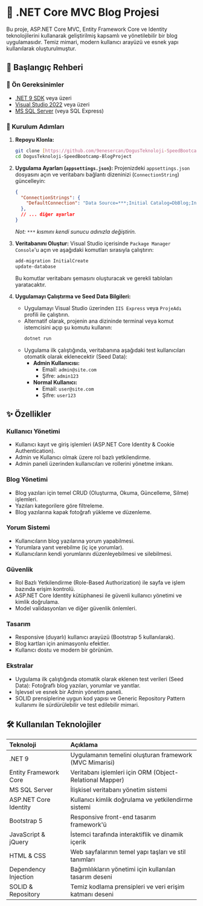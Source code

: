 # 🚀 .NET Core MVC Blog Projesi

Bu proje, ASP.NET Core MVC, Entity Framework Core ve Identity teknolojilerini kullanarak geliştirilmiş kapsamlı ve yönetilebilir bir blog uygulamasıdır. Temiz mimari, modern kullanıcı arayüzü ve esnek yapı kullanılarak oluşturulmuştur.

## 🚦 Başlangıç Rehberi

### 📌 Ön Gereksinimler

* [.NET 9 SDK](https://dotnet.microsoft.com/download/dotnet/9.0) veya üzeri
* [Visual Studio 2022](https://visualstudio.microsoft.com/vs/) veya üzeri
* [MS SQL Server](https://www.microsoft.com/tr-tr/sql-server/sql-server-downloads) (veya SQL Express)

### 📌 Kurulum Adımları

1.  **Repoyu Klonla:**
    ```bash
    git clone [https://github.com/9enesercan/DogusTeknoloji-SpeedBootcamp-BlogProject.git](https://github.com/9enesercan/DogusTeknoloji-SpeedBootcamp-BlogProject.git)
    cd DogusTeknoloji-SpeedBootcamp-BlogProject
    ```

2.  **Uygulama Ayarları (`appsettings.json`):**
    Projenizdeki `appsettings.json` dosyasını açın ve veritabanı bağlantı dizeninizi (`ConnectionString`) güncelleyin:
    ```json
    {
      "ConnectionStrings": {
        "DefaultConnection": "Data Source=***;Initial Catalog=DbBlog;Integrated Security=True;Encrypt=False;"
      },
      // ... diğer ayarlar
    }
    ```
    *Not: `***` kısmını kendi sunucu adınızla değiştirin.*

3.  **Veritabanını Oluştur:**
    Visual Studio içerisinde `Package Manager Console`'u açın ve aşağıdaki komutları sırasıyla çalıştırın:
    ```powershell
    add-migration InitialCreate
    update-database
    ```
    Bu komutlar veritabanı şemasını oluşturacak ve gerekli tabloları yaratacaktır.

4.  **Uygulamayı Çalıştırma ve Seed Data Bilgileri:**
    * Uygulamayı Visual Studio üzerinden `IIS Express` veya `ProjeAdı` profili ile çalıştırın.
    * Alternatif olarak, projenin ana dizininde terminal veya komut istemcisini açıp şu komutu kullanın:
        ```bash
        dotnet run
        ```
    * Uygulama ilk çalıştığında, veritabanına aşağıdaki test kullanıcıları otomatik olarak eklenecektir (Seed Data):
        * **Admin Kullanıcısı:**
            * Email: `admin@site.com`
            * Şifre: `admin123`
        * **Normal Kullanıcı:**
            * Email: `user@site.com`
            * Şifre: `user123`

## ✨ Özellikler

### Kullanıcı Yönetimi
* Kullanıcı kayıt ve giriş işlemleri (ASP.NET Core Identity & Cookie Authentication).
* Admin ve Kullanıcı olmak üzere rol bazlı yetkilendirme.
* Admin paneli üzerinden kullanıcıları ve rollerini yönetme imkanı.

### Blog Yönetimi
* Blog yazıları için temel CRUD (Oluşturma, Okuma, Güncelleme, Silme) işlemleri.
* Yazıları kategorilere göre filtreleme.
* Blog yazılarına kapak fotoğrafı yükleme ve düzenleme.

### Yorum Sistemi
* Kullanıcıların blog yazılarına yorum yapabilmesi.
* Yorumlara yanıt verebilme (iç içe yorumlar).
* Kullanıcıların kendi yorumlarını düzenleyebilmesi ve silebilmesi.

### Güvenlik
* Rol Bazlı Yetkilendirme (Role-Based Authorization) ile sayfa ve işlem bazında erişim kontrolü.
* ASP.NET Core Identity kütüphanesi ile güvenli kullanıcı yönetimi ve kimlik doğrulama.
* Model validasyonları ve diğer güvenlik önlemleri.

### Tasarım
* Responsive (duyarlı) kullanıcı arayüzü (Bootstrap 5 kullanılarak).
* Blog kartları için animasyonlu efektler.
* Kullanıcı dostu ve modern bir görünüm.

### Ekstralar
* Uygulama ilk çalıştığında otomatik olarak eklenen test verileri (Seed Data): Fotoğraflı blog yazıları, yorumlar ve yanıtlar.
* İşlevsel ve esnek bir Admin yönetim paneli.
* SOLID prensiplerine uygun kod yapısı ve Generic Repository Pattern kullanımı ile sürdürülebilir ve test edilebilir mimari.

## 🛠 Kullanılan Teknolojiler

| Teknoloji             | Açıklama                                       |
| :-------------------- | :--------------------------------------------- |
| .NET 9                | Uygulamanın temelini oluşturan framework (MVC Mimarisi) |
| Entity Framework Core | Veritabanı işlemleri için ORM (Object-Relational Mapper) |
| MS SQL Server         | İlişkisel veritabanı yönetim sistemi           |
| ASP.NET Core Identity | Kullanıcı kimlik doğrulama ve yetkilendirme sistemi |
| Bootstrap 5           | Responsive front-end tasarım framework'ü       |
| JavaScript & jQuery   | İstemci tarafında interaktiflik ve dinamik içerik |
| HTML & CSS            | Web sayfalarının temel yapı taşları ve stil tanımları |
| Dependency Injection  | Bağımlılıkların yönetimi için kullanılan tasarım deseni |
| SOLID & Repository    | Temiz kodlama prensipleri ve veri erişim katmanı deseni |
